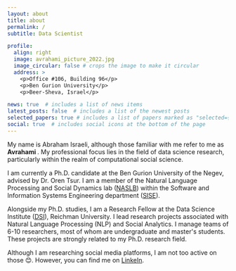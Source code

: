 ```yaml
---
layout: about
title: about
permalink: /
subtitle: Data Scientist

profile:
  align: right
  image: avrahami_picture_2022.jpg
  image_circular: false # crops the image to make it circular
  address: >
    <p>Office #106, Building 96</p>
    <p>Ben Gurion University</p>
    <p>Beer-Sheva, Israel</p>

news: true  # includes a list of news items
latest_posts: false  # includes a list of the newest posts
selected_papers: true # includes a list of papers marked as "selected={true}"
social: true  # includes social icons at the bottom of the page
---
```


My name is Abraham Israeli, although those familiar with me refer to me as <b> Avrahami </b>. My professional focus lies in the field of data science research, particularly within the realm of computational social science.

I am currently a Ph.D. candidate at the Ben Gurion University of the Negev, advised by Dr. Oren Tsur. I am a member of the Natural Language Processing and Social Dynamics lab (<a href="https://www.naslab.ise.bgu.ac.il/">NASLB</a>) within the Software and Information Systems Engineering department (<a href="https://in.bgu.ac.il/en/engn/sise/ennew/Pages/default.aspx">SISE</a>).

Alongside my Ph.D. studies, I am a Research Fellow at the Data Science Institute (<a href="https://www.runi.ac.il/en/research-institutes/business/dsi/">DSI</a>), Reichman University. I lead research projects associated with Natural Language Processing (NLP) and Social Analytics. I manage teams of 6-10 researchers, most of whom are undergraduate and master's students. These projects are strongly related to my Ph.D. research field.

Although I am researching social media platforms, I am not too active on those 😊. However, you can find me on [LinkeIn](https://www.linkedin.com/in/avrahami-israeli/).
